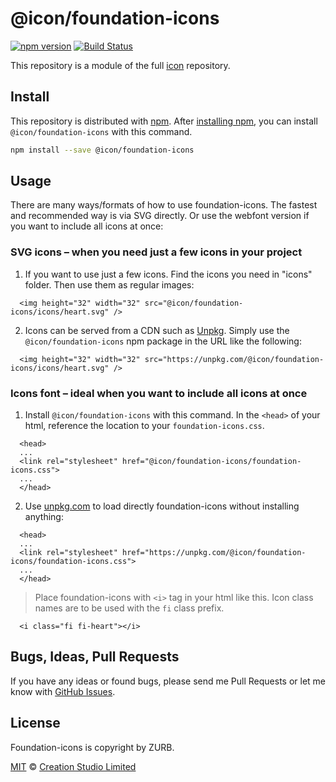 # @icon/foundation-icons

[![npm version](https://img.shields.io/npm/v/@icon/foundation-icons.svg)](https://www.npmjs.org/package/@icon/foundation-icons)
[![Build Status](https://travis-ci.org/icon/icon.svg?branch=master)](https://travis-ci.org/icon/icon)

This repository is a module of the full [icon][icon] repository.

## Install

This repository is distributed with [npm]. After [installing npm][install-npm], you can install `@icon/foundation-icons` with this command.

```bash
npm install --save @icon/foundation-icons
```

## Usage

There are many ways/formats of how to use foundation-icons. The fastest and recommended way is via SVG directly. Or use the webfont version if you want to include all icons at once:

### SVG icons – when you need just a few icons in your project

  1. If you want to use just a few icons. Find the icons you need in "icons" folder. Then use them as regular images:

```
  <img height="32" width="32" src="@icon/foundation-icons/icons/heart.svg" />
```

  2. Icons can be served from a CDN such as [Unpkg][Unpkg]. Simply use the `@icon/foundation-icons` npm package in the URL like the following:

```
  <img height="32" width="32" src="https://unpkg.com/@icon/foundation-icons/icons/heart.svg" />
```

### Icons font – ideal when you want to include all icons at once

  1. Install `@icon/foundation-icons` with this command. In the `<head>` of your html, reference the location to your `foundation-icons.css`.

```
  <head>
  ...
  <link rel="stylesheet" href="@icon/foundation-icons/foundation-icons.css">
  ...
  </head>
```

  2. Use [unpkg.com][Unpkg] to load directly foundation-icons without installing anything:

```
  <head>
  ...
  <link rel="stylesheet" href="https://unpkg.com/@icon/foundation-icons/foundation-icons.css">
  ...
  </head>
```

> Place foundation-icons with `<i>` tag in your html like this. Icon class names are to be used with the `fi` class prefix.

```
  <i class="fi fi-heart"></i>
```


## Bugs, Ideas, Pull Requests

If you have any ideas or found bugs, please send me Pull Requests or let me know with [GitHub Issues][github issues].

## License

Foundation-icons is copyright by ZURB.

[MIT](./LICENSE) &copy; [Creation Studio Limited](https://creationstudio.com/)

[icon]: https://github.com/icon/icon
[docs]: http://icon.github.io/
[npm]: https://www.npmjs.com/
[install-npm]: https://docs.npmjs.com/getting-started/installing-node
[sass]: http://sass-lang.com/
[github issues]: https://github.com/thecreation/icons/issues
[Unpkg]: https://unpkg.com